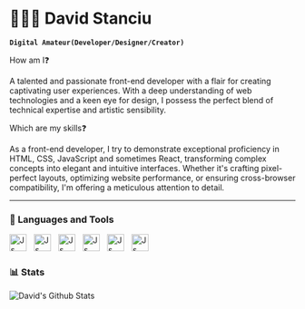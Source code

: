 # 🧑🏻‍💻 David Stanciu

**`Digital Amateur(Developer/Designer/Creator)`**

How am I❓  

A talented and passionate front-end developer with a flair for creating captivating user experiences. With a deep understanding of web technologies and a keen eye for design, I possess the perfect blend of technical expertise and artistic sensibility.

Which are my skills❓ 

As a front-end developer, I try to demonstrate exceptional proficiency in HTML, CSS, JavaScript and sometimes React, transforming complex concepts into elegant and intuitive interfaces. Whether it's crafting pixel-perfect layouts, optimizing website performance, or ensuring cross-browser compatibility, I'm offering a meticulous attention to detail.

---

### 🧰 Languages and Tools

<img align="left" alt="Js" width="30px" style="padding-right:10px" src="https://cdn.jsdelivr.net/gh/devicons/devicon/icons/html5/html5-original.svg" />
<img align="left" alt="Js" width="30px" style="padding-right:10px"  src="https://cdn.jsdelivr.net/gh/devicons/devicon/icons/css3/css3-original.svg" />
<img align="left" alt="Js" width="30px" style="padding-right:10px" src="https://cdn.jsdelivr.net/gh/devicons/devicon/icons/javascript/javascript-original.svg" /> <img align="left" alt="Js" width="30px" style="padding-right:10px"  src="https://cdn.jsdelivr.net/gh/devicons/devicon/icons/react/react-original.svg" />
<img align="left" alt="Js" width="30px" style="padding-right:10px"  src="https://cdn.jsdelivr.net/gh/devicons/devicon/icons/sass/sass-original.svg" />
<img align="left" alt="Js" width="30px" style="padding-right:10px"  src="https://cdn.jsdelivr.net/gh/devicons/devicon/icons/bootstrap/bootstrap-original.svg" />
<br />

#  

### 📊 Stats

![David's Github Stats](https://github-readme-stats.vercel.app/api?davidstanciu=anuraghazra&show_icons=true&theme=monokai)
          



